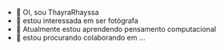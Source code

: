 - 👋 OI, sou ThayraRhayssa
- 👀  estou interessada em ser fotógrafa
- 🌱 Atualmente estou aprendendo pensamento computacional 
- 💞️ estou procurando colaborando em ...




